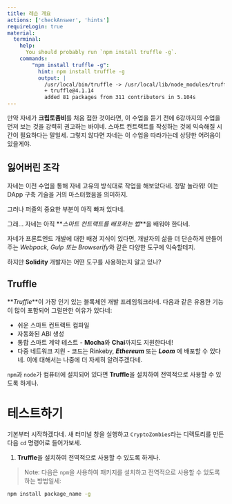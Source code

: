 ```yaml
---
title: 레슨 개요
actions: ['checkAnswer', 'hints']
requireLogin: true
material:
  terminal:
    help:
      You should probably run `npm install truffle -g`.
    commands:
        "npm install truffle -g":
          hint: npm install truffle -g
          output: |
            /usr/local/bin/truffle -> /usr/local/lib/node_modules/truffle/build/cli.bundled.js
            + truffle@4.1.14
            added 81 packages from 311 contributors in 5.104s
---
```


만약 자네가 **크립토좀비**를 처음 접한 것이라면, 이 수업을 듣기 전에 6강까지의 수업을 먼저 보는 것을 강력히 권고하는 바이네. 스마트 컨트랙트를 작성하는 것에 익숙해질 시간이 필요하다는 말일세. 그렇지 않다면 자네는 이 수업을 따라가는데 상당한 어려움이 있을게야.

## 잃어버린 조각

자네는 이전 수업을 통해 자네 고유의 방식대로 작업을 해보았다네. 정말 놀라워! 이는 DApp 구축 기술을 거의 마스터했음을 의미하지.

그러나 퍼즐의 중요한 부분이 아직 빠져 있다네.

그래... 자네는 아직 **_스마트 컨트랙트를 배포하는 법_**을 배워야 한다네.

자네가 프론트엔드 개발에 대한 배경 지식이 있다면, 개발자의 삶을 더 단순하게 만들어주는 *Webpack, Gulp 또는 Browserify*와 같은 다양한 도구에 익숙할테지.

하지만 **Solidity** 개발자는 어떤 도구를 사용하는지 알고 있나?

## Truffle

**_Truffle_**이 가장 인기 있는 블록체인 개발 프레임워크라네. 다음과 같은 유용한 기능이 많이 포함되어 그럴만한 이유가 있다네:

- 쉬운 스마트 컨트랙트 컴파일
- 자동화된 ABI 생성
- 통합 스마트 계약 테스트 - **Mocha**와 **Chai**까지도 지원한다네!
- 다중 네트워크 지원 - 코드는 Rinkeby, **_Ethereum_** 또는 **_Loom_** 에 배포할 수 있다네. 이에 대해서는 나중에 더 자세히 알려주겠다네.

`npm`과 `node`가 컴퓨터에 설치되어 있다면 **Truffle**을 설치하여 전역적으로 사용할 수 있도록 하게나.

# 테스트하기

기본부터 시작하겠다네. 새 터미널 창을 실행하고 `CryptoZombies`라는 디렉토리를 만든 다음 `cd` 명령어로 들어가보세.

1. **Truffle**을 설치하여 전역적으로 사용할 수 있도록 하게나.

 >Note: 다음은 `npm`을 사용하여 패키지를 설치하고 전역적으로 사용할 수 있도록 하는 방법일세:

 ```bash
 npm install package_name -g
 ```
